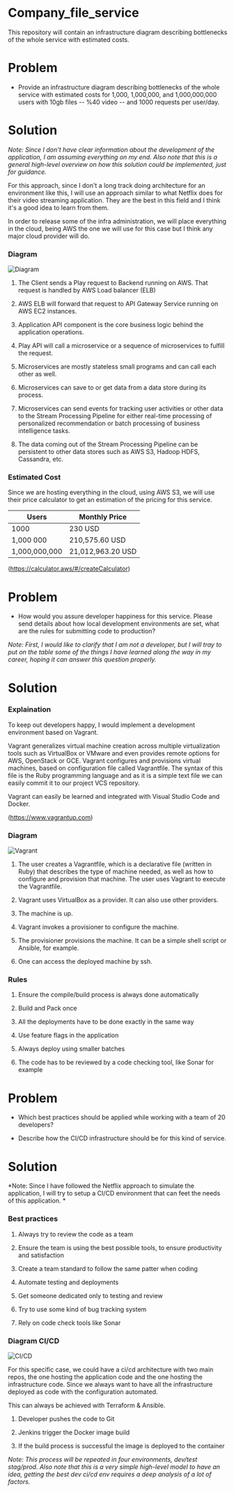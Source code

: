 # Company_file_service
This repository will contain an infrastructure diagram describing bottlenecks of the whole service with estimated costs.

# Problem
- Provide an infrastructure diagram describing bottlenecks of the whole service with estimated costs for 1,000, 1,000,000, and 1,000,000,000 users with 10gb files -- %40 video -- and 1000 requests per user/day.

# Solution
*Note: Since I don't have clear information about the development of the application, I am assuming everything on my end. Also note that this is a general high-level overview on how this solution could be implemented, just for guidance.*

For this approach, since I don't a long track doing architecture for an environment like this, I will use an approach similar to what Netflix does for their video streaming application. They are the best in this field and I think it's a good idea to learn from them.

In order to release some of the infra administration, we will place everything in the cloud, being AWS the one we will use for this case but I think any major cloud provider will do.

### Diagram

![Diagram](infrastructure.jpg)

1. The Client sends a Play request to Backend running on AWS. That request is handled by AWS Load balancer (ELB)

2. AWS ELB will forward that request to API Gateway Service running on AWS EC2 instances. 

3. Application API component is the core business logic behind the application operations.

4. Play API will call a microservice or a sequence of microservices to fulfill the request.

5. Microservices are mostly stateless small programs and can call each other as well.

6. Microservices can save to or get data from a data store during its process.

7. Microservices can send events for tracking user activities or other data to the Stream Processing Pipeline for either real-time processing of personalized recommendation or batch processing of business intelligence tasks.

8. The data coming out of the Stream Processing Pipeline can be persistent to other data stores such as AWS S3, Hadoop HDFS, Cassandra, etc.


### Estimated Cost

Since we are hosting everything in the cloud, using AWS S3, we will use their price calculator to get an estimation of the pricing for this service.

Users         | Monthly Price     |
------------- | ------------------|
1000          | 230 USD           |
1,000 000     | 210,575.60 USD    |
1,000,000,000 | 21,012,963.20 USD |

(https://calculator.aws/#/createCalculator)


# Problem
- How would you assure developer happiness for this service. Please send details about how local development environments are set, what are the rules for submitting code to
production?

*Note: First, I would like to clarify that I am not a developer, but I will tray to put on the table some of the things I have learned along the way in my career, hoping it can answer this question properly.*

# Solution

### Explaination
To keep out developers happy, I would implement a development environment based on Vagrant.

Vagrant generalizes virtual machine creation across multiple virtualization tools such as VirtualBox or VMware and even provides remote options for AWS, OpenStack or GCE. Vagrant configures and provisions virtual machines, based on configuration file called Vagrantfile. The syntax of this file is the Ruby programming language and as it is a simple text file we can easily commit it to our project VCS repository. 

Vagrant can easily be learned and integrated with Visual Studio Code and Docker.

(https://www.vagrantup.com)

### Diagram

![Vagrant](vagrant.png)

1. The user creates a Vagrantfile, which is a declarative file (written in Ruby) that describes the type of machine needed, as well as how to configure and provision that machine. The user uses Vagrant to execute the Vagrantfile.

2. Vagrant uses VirtualBox as a provider. It can also use other providers.

3. The machine is up.

4. Vagrant invokes a provisioner to configure the machine.

5. The provisioner provisions the machine. It can be a simple shell script or Ansible, for example.

6. One can access the deployed machine by ssh.

### Rules

1. Ensure the compile/build process is always done automatically 

2. Build and Pack once

3. All the deployments have to be done exactly in the same way

4. Use feature flags in the application

5. Always deploy using smaller batches

6. The code has to be reviewed by a code checking tool, like Sonar for example

# Problem
- Which best practices should be applied while working with a team of 20 developers?

- Describe how the CI/CD infrastructure should be for this kind of service.

# Solution
*Note: Since I have followed the Netflix approach to simulate the application, I will try to setup a CI/CD environment that can feet the needs of this application. *

### Best practices

1. Always try to review the code as a team

2. Ensure the team is using the best possible tools, to ensure productivity and satisfaction

3. Create a team standard to follow the same patter when coding

4. Automate testing and deployments

5. Get someone dedicated only to testing and review

6. Try to use some kind of bug tracking system

7. Rely on code check tools like Sonar

### Diagram CI/CD

![CI/CD](ci_cd.png)

For this specific case, we could have a ci/cd architecture with two main repos, the one hosting the application code and the one hosting the infrastructure code. Since we always want to have all the infrastructure deployed as code with the configuration automated. 

This can always be achieved with Terraform & Ansible.

1. Developer pushes the code to Git

2. Jenkins trigger the Docker image build

3. If the build process is successful the image is deployed to the container

*Note: This process will be repeated in four environments, dev/test stag/prod. 
Also note that this is a very simple high-level model to have an idea, getting the best dev ci/cd env
requires a deep analysis of a lot of factors.*




